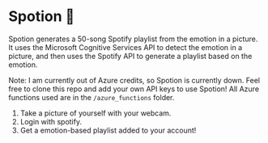 # Spotion 🎵

Spotion generates a 50-song Spotify playlist from the emotion in a picture. It uses the Microsoft Cognitive Services API to detect the emotion in a picture, and then uses the Spotify API to generate a playlist based on the emotion.

Note: I am currently out of Azure credits, so Spotion is currently down. Feel free to clone this repo and add your own API keys to use Spotion! All Azure functions used are in the `/azure_functions` folder.

1. Take a picture of yourself with your webcam.
2. Login with spotify.
3. Get a emotion-based playlist added to your account!
